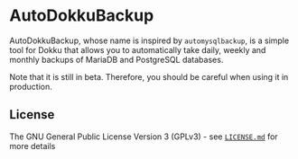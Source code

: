 AutoDokkuBackup
===============

AutoDokkuBackup, whose name is inspired by `automysqlbackup`, is a simple tool
for Dokku that allows you to automatically take daily, weekly and monthly
backups of MariaDB and PostgreSQL databases.

Note that it is still in beta. Therefore, you should be careful when using it
in production.

License
-------

The GNU General Public License Version 3 (GPLv3) - see
[`LICENSE.md`](LICENSE.md) for more details
